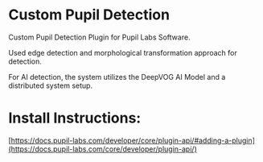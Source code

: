 # Custom Pupil Detection
Custom Pupil Detection Plugin for Pupil Labs Software.

Used edge detection and morphological transformation approach for detection.

For AI detection, the system utilizes the DeepVOG AI Model and a distributed system setup.

# Install Instructions:
[https://docs.pupil-labs.com/developer/core/plugin-api/#adding-a-plugin](https://docs.pupil-labs.com/core/developer/plugin-api/)
